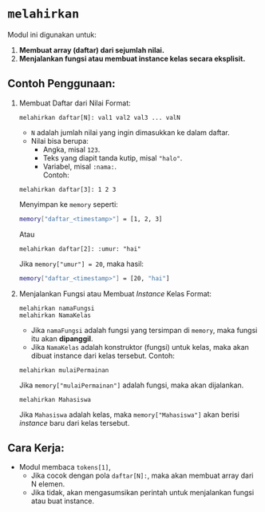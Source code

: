 # `melahirkan`
Modul ini digunakan untuk:
1. **Membuat array (daftar) dari sejumlah nilai.**
2. **Menjalankan fungsi atau membuat instance kelas secara eksplisit.**

## Contoh Penggunaan:
1. Membuat Daftar dari Nilai
   Format:
   ```earl
   melahirkan daftar[N]: val1 val2 val3 ... valN
   ```
   - `N` adalah jumlah nilai yang ingin dimasukkan ke dalam daftar.
   - Nilai bisa berupa:
     - Angka, misal `123`.
     - Teks yang diapit tanda kutip, misal `"halo"`.
     - Variabel, misal `:nama:`.    
   Contoh:
   ```earl
   melahirkan daftar[3]: 1 2 3
   ```
   Menyimpan ke `memory` seperti:
   ```bash
   memory["daftar_<timestamp>"] = [1, 2, 3]
   ```
   Atau
   ```earl
   melahirkan daftar[2]: :umur: "hai"
   ```
   Jika `memory["umur"] = 20`, maka hasil:
   ```bash
   memory["daftar_<timestamp>"] = [20, "hai"]
   ```
3. Menjalankan Fungsi atau Membuat _Instance_ Kelas
   Format:
   ```earl
   melahirkan namaFungsi
   melahirkan NamaKelas
   ```
   - Jika `namaFungsi` adalah fungsi yang tersimpan di `memory`, maka fungsi itu akan **dipanggil**.
   - Jika `NamaKelas` adalah konstruktor (fungsi) untuk kelas, maka akan dibuat instance dari kelas tersebut.
   Contoh:
   ```earl
   melahirkan mulaiPermainan
   ```
   Jika `memory["mulaiPermainan"]` adalah fungsi, maka akan dijalankan.
   ```earl
   melahirkan Mahasiswa
   ```
   Jika `Mahasiswa` adalah kelas, maka `memory["Mahasiswa"]` akan berisi _instance_ baru dari kelas tersebut.

## Cara Kerja:
- Modul membaca `tokens[1]`,
  - Jika cocok dengan pola `daftar[N]:`, maka akan membuat array dari N elemen.
  - Jika tidak, akan mengasumsikan perintah untuk menjalankan fungsi atau buat instance.
